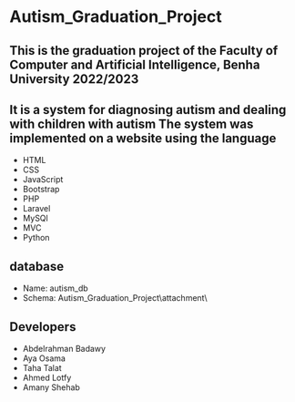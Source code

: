 # Autism_Graduation_Project
## This is the graduation project of the Faculty of Computer and Artificial Intelligence, Benha University 2022/2023 
## It is a system for diagnosing autism and dealing with children with autism The system was implemented on a website using the language
  - HTML
  - CSS
  - JavaScript
  - Bootstrap
  - PHP
  - Laravel
  - MySQl
  - MVC
  - Python

## database
  - Name: autism_db
  - Schema: Autism_Graduation_Project\attachment\

## Developers
  - Abdelrahman Badawy
  - Aya Osama
  - Taha Talat
  - Ahmed Lotfy
  - Amany Shehab

